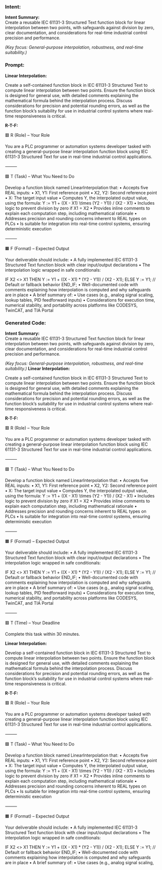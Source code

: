 ### Intent:
**Intent Summary:**  
Create a reusable IEC 61131-3 Structured Text function block for linear interpolation between two points, with safeguards against division by zero, clear documentation, and considerations for real-time industrial control precision and performance.  

*(Key focus: General-purpose interpolation, robustness, and real-time suitability.)*

### Prompt:
**Linear Interpolation:**

Create a self-contained function block in IEC 61131-3 Structured Text to compute linear interpolation between two points. Ensure the function block is designed for general use, with detailed comments explaining the mathematical formula behind the interpolation process. Discuss considerations for precision and potential rounding errors, as well as the function block’s suitability for use in industrial control systems where real-time responsiveness is critical.

**R-T-F:**

🟥 R (Role) – Your Role

You are a PLC programmer or automation systems developer tasked with creating a general-purpose linear interpolation function block using IEC 61131-3 Structured Text for use in real-time industrial control applications.

⸻

🟩 T (Task) – What You Need to Do

Develop a function block named LinearInterpolation that:
	•	Accepts five REAL inputs:
	•	X1, Y1: First reference point
	•	X2, Y2: Second reference point
	•	X: The target input value
	•	Computes Y, the interpolated output value, using the formula:
Y := Y1 + ((X - X1) \times (Y2 - Y1)) / (X2 - X1)
	•	Includes logic to prevent division by zero if X1 = X2
	•	Provides inline comments to explain each computation step, including mathematical rationale
	•	Addresses precision and rounding concerns inherent to REAL types on PLCs
	•	Is suitable for integration into real-time control systems, ensuring deterministic execution

⸻

🟧 F (Format) – Expected Output

Your deliverable should include:
	•	A fully implemented IEC 61131-3 Structured Text function block with clear input/output declarations
	•	The interpolation logic wrapped in safe conditionals:

 IF X2 <> X1 THEN
    Y := Y1 + ((X - X1) * (Y2 - Y1)) / (X2 - X1);
ELSE
    Y := Y1; // Default or fallback behavior
END_IF;
	•	Well-documented code with comments explaining how interpolation is computed and why safeguards are in place
	•	A brief summary of:
	•	Use cases (e.g., analog signal scaling, lookup tables, PID feedforward inputs)
	•	Considerations for execution time, numerical stability, and portability across platforms like CODESYS, TwinCAT, and TIA Portal

### Generated Code:
**Intent Summary:**  
Create a reusable IEC 61131-3 Structured Text function block for linear interpolation between two points, with safeguards against division by zero, clear documentation, and considerations for real-time industrial control precision and performance.  

*(Key focus: General-purpose interpolation, robustness, and real-time suitability.)*
**Linear Interpolation:**

Create a self-contained function block in IEC 61131-3 Structured Text to compute linear interpolation between two points. Ensure the function block is designed for general use, with detailed comments explaining the mathematical formula behind the interpolation process. Discuss considerations for precision and potential rounding errors, as well as the function block’s suitability for use in industrial control systems where real-time responsiveness is critical.

**R-T-F:**

🟥 R (Role) – Your Role

You are a PLC programmer or automation systems developer tasked with creating a general-purpose linear interpolation function block using IEC 61131-3 Structured Text for use in real-time industrial control applications.

⸻

🟩 T (Task) – What You Need to Do

Develop a function block named LinearInterpolation that:
	•	Accepts five REAL inputs:
	•	X1, Y1: First reference point
	•	X2, Y2: Second reference point
	•	X: The target input value
	•	Computes Y, the interpolated output value, using the formula:
Y := Y1 + ((X - X1) \times (Y2 - Y1)) / (X2 - X1)
	•	Includes logic to prevent division by zero if X1 = X2
	•	Provides inline comments to explain each computation step, including mathematical rationale
	•	Addresses precision and rounding concerns inherent to REAL types on PLCs
	•	Is suitable for integration into real-time control systems, ensuring deterministic execution

⸻

🟧 F (Format) – Expected Output

Your deliverable should include:
	•	A fully implemented IEC 61131-3 Structured Text function block with clear input/output declarations
	•	The interpolation logic wrapped in safe conditionals:

 IF X2 <> X1 THEN
    Y := Y1 + ((X - X1) * (Y2 - Y1)) / (X2 - X1);
ELSE
    Y := Y1; // Default or fallback behavior
END_IF;
	•	Well-documented code with comments explaining how interpolation is computed and why safeguards are in place
	•	A brief summary of:
	•	Use cases (e.g., analog signal scaling, lookup tables, PID feedforward inputs)
	•	Considerations for execution time, numerical stability, and portability across platforms like CODESYS, TwinCAT, and TIA Portal

⸻

🟥 T (Time) – Your Deadline

Complete this task within 30 minutes.

**Linear Interpolation:**

Develop a self-contained function block in IEC 61131-3 Structured Text to compute linear interpolation between two points. Ensure the function block is designed for general use, with detailed comments explaining the mathematical formula behind the interpolation process. Discuss considerations for precision and potential rounding errors, as well as the function block’s suitability for use in industrial control systems where real-time responsiveness is critical.

**R-T-F:**

🟥 R (Role) – Your Role

You are a PLC programmer or automation systems developer tasked with creating a general-purpose linear interpolation function block using IEC 61131-3 Structured Text for use in real-time industrial control applications.

⸻

🟩 T (Task) – What You Need to Do

Develop a function block named LinearInterpolation that:
	•	Accepts five REAL inputs:
	•	X1, Y1: First reference point
	•	X2, Y2: Second reference point
	•	X: The target input value
	•	Computes Y, the interpolated output value, using the formula:
Y := Y1 + ((X - X1) \times (Y2 - Y1)) / (X2 - X1)
	•	Includes logic to prevent division by zero if X1 = X2
	•	Provides inline comments to explain each computation step, including mathematical rationale
	•	Addresses precision and rounding concerns inherent to REAL types on PLCs
	•	Is suitable for integration into real-time control systems, ensuring deterministic execution

⸻

🟧 F (Format) – Expected Output

Your deliverable should include:
	•	A fully implemented IEC 61131-3 Structured Text function block with clear input/output declarations
	•	The interpolation logic wrapped in safe conditionals:

 IF X2 <> X1 THEN
    Y := Y1 + ((X - X1) * (Y2 - Y1)) / (X2 - X1);
ELSE
    Y := Y1; // Default or fallback behavior
END_IF;
	•	Well-documented code with comments explaining how interpolation is computed and why safeguards are in place
	•	A brief summary of:
	•	Use cases (e.g., analog signal scaling,
